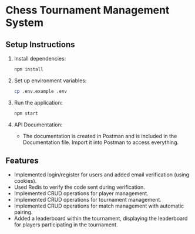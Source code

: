 # Chess Tournament Management System

## Setup Instructions

1. Install dependencies:
    ```bash
    npm install
    ```

2. Set up environment variables:
    ```bash
    cp .env.example .env
    ```

3. Run the application:
    ```bash
    npm start
    ```

4. API Documentation:
    - The documentation is created in Postman and is included in the Documentation file. Import it into Postman to access everything.

## Features
- Implemented login/register for users and added email verification (using cookies).
- Used Redis to verify the code sent during verification.
- Implemented CRUD operations for player management.
- Implemented CRUD operations for tournament management.
- Implemented CRUD operations for match management with automatic pairing.
- Added a leaderboard within the tournament, displaying the leaderboard for players participating in the tournament.
